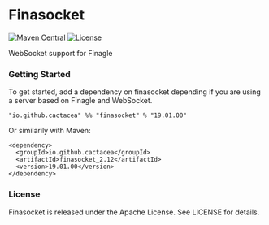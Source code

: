 # Finasocket
[![Maven Central](https://maven-badges.herokuapp.com/maven-central/io.github.cactacea/finasocket_2.12/badge.svg)](https://maven-badges.herokuapp.com/maven-central/io.github.cactacea/finasocket_2.12)
[![License](https://img.shields.io/badge/License-Apache%202.0-blue.svg)](https://opensource.org/licenses/Apache-2.0)

WebSocket support for Finagle

### Getting Started

To get started, add a dependency on finasocket depending if you are using a server based on Finagle and WebSocket.

```
"io.github.cactacea" %% "finasocket" % "19.01.00"
```
Or similarily with Maven:
```
<dependency>
  <groupId>io.github.cactacea</groupId>
  <artifactId>finasocket_2.12</artifactId>
  <version>19.01.00</version>
</dependency>
```

### License

Finasocket is released under the Apache License. See LICENSE for details.

